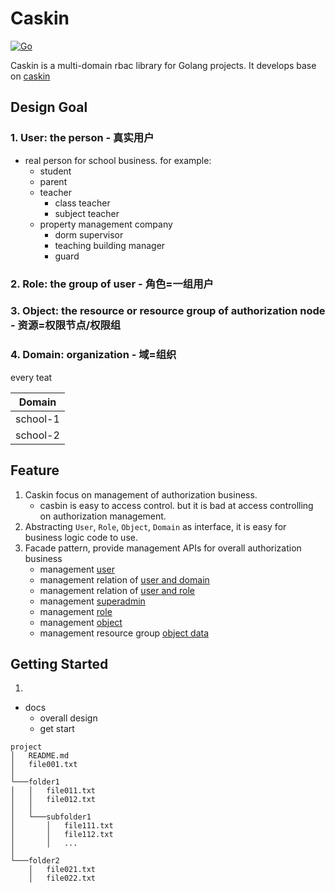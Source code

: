 # Caskin

[![Go](https://github.com/AWaterColorPen/caskin/actions/workflows/go.yml/badge.svg?branch=main)](https://github.com/AWaterColorPen/caskin/actions/workflows/go.yml)

Caskin is a multi-domain rbac library for Golang projects. It develops base on [caskin](https://github.com/casbin/casbin) 

## Design Goal

### 1. User: the person - 真实用户

- real person for school business. for example:
  - student
  - parent
  - teacher
    - class teacher
    - subject teacher
  - property management company
    - dorm supervisor
    - teaching building manager
    - guard

### 2. Role: the group of user - 角色=一组用户

### 3. Object: the resource or resource group of authorization node  - 资源=权限节点/权限组

### 4. Domain: organization - 域=组织

every teat

| Domain   |
|----------|
| school-1 |
| school-2 |

## Feature

1. Caskin focus on management of authorization business.
   - casbin is easy to access control. but it is bad at access controlling on authorization management.
2. Abstracting `User`, `Role`, `Object`, `Domain` as interface, it is easy for business logic code to use.
3. Facade pattern, provide management APIs for overall authorization business
   - management [user](https://github.com/AWaterColorPen/caskin/blob/main/executor_user.go)
   - management relation of [user and domain](https://github.com/AWaterColorPen/caskin/blob/main/executor_user_domain.go)
   - management relation of [user and role](https://github.com/AWaterColorPen/caskin/blob/main/executor_user_role.go)
   - management [superadmin](https://github.com/AWaterColorPen/caskin/blob/main/executor_superadmin.go)
   - management [role](https://github.com/AWaterColorPen/caskin/blob/main/executor_role.go)
   - management [object](https://github.com/AWaterColorPen/caskin/blob/main/executor_object.go)
   - management resource group [object data](https://github.com/AWaterColorPen/caskin/blob/main/executor_object_data.go)

## Getting Started

1. 
- docs
  - overall design
  - get start

```
project
│   README.md
│   file001.txt    
│
└───folder1
│   │   file011.txt
│   │   file012.txt
│   │
│   └───subfolder1
│       │   file111.txt
│       │   file112.txt
│       │   ...
│   
└───folder2
    │   file021.txt
    │   file022.txt
```